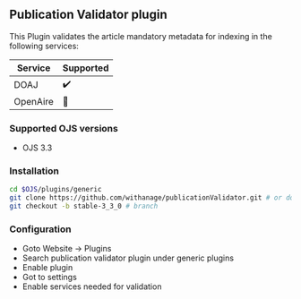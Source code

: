 ## Publication Validator plugin

This Plugin validates the article  mandatory metadata   for indexing in the following services:

| Service  | Supported             |
|----------|-----------------------|
| DOAJ     | :heavy_check_mark:                  |
| OpenAire | :construction_worker: |



### Supported OJS versions
- OJS 3.3

### Installation
```bash
cd $OJS/plugins/generic
git clone https://github.com/withanage/publicationValidator.git # or download
git checkout -b stable-3_3_0 # branch
```
### Configuration
- Goto Website -> Plugins
- Search publication validator plugin under generic plugins
- Enable plugin
- Got to settings
- Enable services needed for validation

